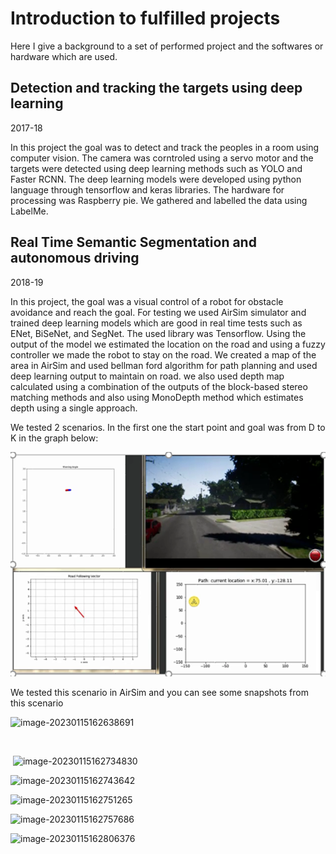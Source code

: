 # Introduction to fulfilled projects

Here I give a background to a set of performed project and the softwares or hardware which are used.

## Detection and tracking the targets using deep learning

2017-18

In this project the goal was to detect and track the peoples in a room using computer vision. The camera was corntroled using a servo motor and the targets were detected using deep learning methods such as YOLO and Faster RCNN. The deep learning models were developed using python language through tensorflow and keras libraries. The hardware for processing was Raspberry pie. We gathered and labelled the data using LabelMe. 





## Real Time Semantic Segmentation and autonomous driving

2018-19

In this project, the goal was a visual control of a robot for obstacle avoidance and reach the goal. For testing we used AirSim simulator and trained deep learning models which are good in real time tests such as ENet, BiSeNet, and SegNet. The used library was Tensorflow. Using the output of the model we estimated the location on the road and using a fuzzy controller we made the robot to stay  on the road. We created a map of the area in AirSim and used bellman ford algorithm for path planning and used deep learning output to maintain on road. we also used depth map calculated using a combination of the outputs of the block-based stereo matching methods and also using MonoDepth method which estimates depth using a single approach. 

We tested 2 scenarios. In the first one the start point and goal was from D to K in the graph below:

![image-20230115162451129](images/image-20230115161001594.png)

We tested this scenario in AirSim and you can see some snapshots from this scenario

![image-20230115162638691](https://github.com/MiladGhorbaniG/Crypto-Prediction/images/image-20230115162638691.png) 

​                               

​         ![image-20230115162734830](https://github.com/MiladGhorbaniG/Crypto-Prediction/images/image-20230115162734830.png)

 ![image-20230115162743642](https://github.com/MiladGhorbaniG/Crypto-Prediction/images/image-20230115162743642.png)

![image-20230115162751265](https://github.com/MiladGhorbaniG/Crypto-Prediction/images/image-20230115162751265.png)

![image-20230115162757686](https://github.com/MiladGhorbaniG/Crypto-Prediction/images/image-20230115162757686.png)

![image-20230115162806376](https://github.com/MiladGhorbaniG/Crypto-Prediction/images/image-20230115162806376.png)

